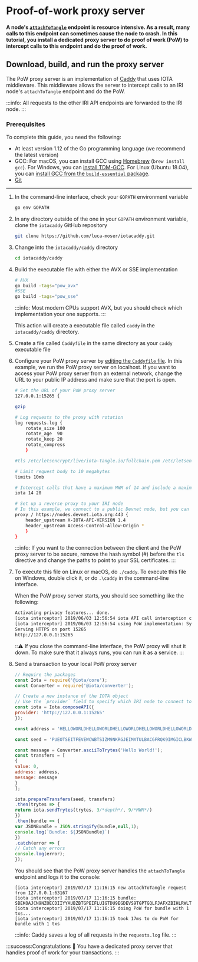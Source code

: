 # Proof-of-work proxy server

**A node's [`attachToTangle`](root://node-software/0.1/iri/references/api-reference.md#attachToTangle) endpoint is resource intensive. As a result, many calls to this endpoint can sometimes cause the node to crash. In this tutorial, you install a dedicated proxy server to do proof of work (PoW) to intercept calls to this endpoint and do the proof of work.**

## Download, build, and run the proxy server

The PoW proxy server is an implementation of [Caddy](https://caddyserver.com/) that uses IOTA middleware. This middleware allows the server to intercept calls to an IRI node's `attachToTangle` endpoint and do the PoW.

:::info:
All requests to the other IRI API endpoints are forwarded to the IRI node.
:::

### Prerequisites

To complete this guide, you need the following:

- At least version 1.12 of the Go programming language (we recommend the latest version)
- GCC: For macOS, you can install GCC using [Homebrew](https://brew.sh/) (`brew install gcc`). For Windows, you can [install TDM-GCC](http://tdm-gcc.tdragon.net/download). For Linux (Ubuntu 18.04), you can [install GCC from the `build-essential` package](https://linuxize.com/post/how-to-install-gcc-compiler-on-ubuntu-18-04/).
- [Git](https://git-scm.com/downloads)

---

1. In the command-line interface, check your `GOPATH` environment variable

    ```bash
    go env GOPATH
    ````

2. In any directory outside of the one in your `GOPATH` environment variable, clone the `iotacaddy` GitHub repository

    ```bash
    git clone https://github.com/luca-moser/iotacaddy.git
    ```

3. Change into the `iotacaddy/caddy` directory

    ```bash
    cd iotacaddy/caddy
    ```

4. Build the executable file with either the AVX or SSE implementation

    ```bash
    # AVX
    go build -tags="pow_avx"
    #SSE
    go build -tags="pow_sse"
    ```

    :::info:
    Most modern CPUs support AVX, but you should check which implementation your one supports.
    :::

    This action will create a executable file called `caddy` in the `iotacaddy/caddy` directory.

5. Create a file called `Caddyfile` in the same directory as your `caddy` executable file

6. Configure your PoW proxy server by [editing the `Caddyfile` file](https://caddyserver.com/tutorial/caddyfile). In this example, we run the PoW proxy server on localhost. If you want to access your PoW proxy server from an external network, change the URL to your public IP address and make sure that the port is open. 

    ```bash
    # Set the URL of your PoW proxy server
    127.0.0.1:15265 {

    gzip

    # Log requests to the proxy with rotation
    log requests.log {
        rotate_size 100
        rotate_age  90
        rotate_keep 20
        rotate_compress
        }

    #tls /etc/letsencrypt/live/iota-tangle.io/fullchain.pem /etc/letsencrypt/live/iota-tangle.io/privkey.pem

    # Limit request body to 10 megabytes
    limits 10mb

    # Intercept calls that have a maximum MWM of 14 and include a maximum of 20 transactions per call
    iota 14 20

    # Set up a reverse proxy to your IRI node
    # In this example, we connect to a public Devnet node, but you can also connect to your own node
    proxy / https://nodes.devnet.iota.org:443 {
        header_upstream X-IOTA-API-VERSION 1.4
        header_upstream Access-Control-Allow-Origin *
        }
    }
    ```

    :::info:
    If you want to the connection between the client and the PoW proxy server to be secure, remove the hash symbol (#) before the `tls` directive and change the paths to point to your SSL certificates.
    :::

7. To execute this file on Linux or macOS, do `./caddy`. To execute this file on Windows, double click it, or do `.\caddy` in the command-line interface.

    When the PoW proxy server starts, you should see something like the following:

    ```bash
    Activating privacy features... done.                                                                                             
    [iota interceptor] 2019/06/03 12:56:54 iota API call interception configured with max bundle txs limit of 20 and max MWM of 14   
    [iota interceptor] 2019/06/03 12:56:54 using PoW implementation: SyncAVX                                                                             
    Serving HTTPS on port 15265                                                                                                      
    http://127.0.0.1:15265
    ```

    :::warning:
    If you close the command-line interface, the PoW proxy will shut it down. To make sure that it always runs, you can run it as a service.
    :::

8. Send a transaction to your local PoW proxy server

    ```js
    // Require the packages
    const Iota = require('@iota/core');
    const Converter = require('@iota/converter');

    // Create a new instance of the IOTA object
    // Use the `provider` field to specify which IRI node to connect to
    const iota = Iota.composeAPI({
    provider: 'http://127.0.0.1:15265'
    });

    const address = 'HELLOWORLDHELLOWORLDHELLOWORLDHELLOWORLDHELLOWORLDHELLOWORLDHELLOWORLDHELLOWORLDD';

    const seed = 'PUEOTSEITFEVEWCWBTSIZM9NKRGJEIMXTULBACGFRQK9IMGICLBKW9TTEVSDQMGWKBXPVCBMMCXWMNPDX';

    const message = Converter.asciiToTrytes('Hello World!');
    const transfers = [
    {
    value: 0,
    address: address,
    message: message
    }
    ];

    iota.prepareTransfers(seed, transfers)
    .then(trytes => {
    return iota.sendTrytes(trytes, 3/*depth*/, 9/*MWM*/)
    })
    .then(bundle => {
    var JSONBundle = JSON.stringify(bundle,null,1);
    console.log(`Bundle: ${JSONBundle}`)
    })
    .catch(error => {
    // Catch any errors
    console.log(error);
    });
    ```

    You should see that the PoW proxy server handles the `attachToTangle` endpoint and logs it to the console:

    ```
    [iota interceptor] 2019/07/17 11:16:15 new attachToTangle request from 127.0.0.1:63167
    [iota interceptor] 2019/07/17 11:16:15 bundle: SBEKOAJCN9NZOECDIIYYAUBZBTGPEIFLUIGTDU9EGDEVS9TGPTGQLFJAFXZBIHLRWLTAZLALRXOFOPTXB
    [iota interceptor] 2019/07/17 11:16:15 doing PoW for bundle with 1 txs...
    [iota interceptor] 2019/07/17 11:16:15 took 17ms to do PoW for bundle with 1 txs
    ```

    :::info:
    Caddy saves a log of all requests in the `requests.log` file.
    :::

:::success:Congratulations :tada:
You have a dedicated proxy server that handles proof of work for your transactions.
:::

